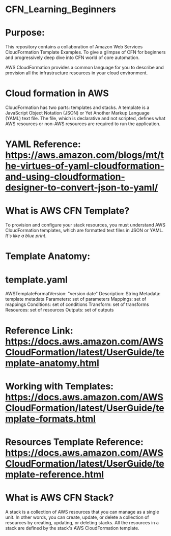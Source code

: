 # CFN_Learning_Beginners
   
# Purpose: 
This repository contains a collaboration of Amazon Web Services CloudFormation Template Examples. To give a glimpse of CFN for beginners and progressively deep dive into CFN world of core automation.  

AWS CloudFormation provides a common language for you to describe and provision all the infrastructure resources in your cloud environment.

# Cloud formation in AWS
CloudFormation has two parts: templates and stacks. A template is a JavaScript Object Notation (JSON) or Yet Another Markup Language (YAML) text file. The file, which is declarative and not scripted, defines what AWS resources or non-AWS resources are required to run the application.

# YAML Reference: https://aws.amazon.com/blogs/mt/the-virtues-of-yaml-cloudformation-and-using-cloudformation-designer-to-convert-json-to-yaml/

# What is AWS CFN Template?
To provision and configure your stack resources, you must understand AWS CloudFormation templates, which are formatted text files in JSON or YAML. *It's like a blue print*. 

# Template Anatomy:

# template.yaml 

AWSTemplateFormatVersion: "version date"
Description:
  String
Metadata:
  template metadata
Parameters:
  set of parameters
Mappings:
  set of mappings
Conditions:
  set of conditions
Transform:
  set of transforms
Resources:
  set of resources
Outputs:
  set of outputs

# Reference Link: https://docs.aws.amazon.com/AWSCloudFormation/latest/UserGuide/template-anatomy.html

# Working with Templates: https://docs.aws.amazon.com/AWSCloudFormation/latest/UserGuide/template-formats.html

# Resources Template Reference: https://docs.aws.amazon.com/AWSCloudFormation/latest/UserGuide/template-reference.html

# What is AWS CFN Stack?
A stack is a collection of AWS resources that you can manage as a single unit. In other words, you can create, update, or delete a collection of resources by creating, updating, or deleting stacks. All the resources in a stack are defined by the stack's AWS CloudFormation template.
